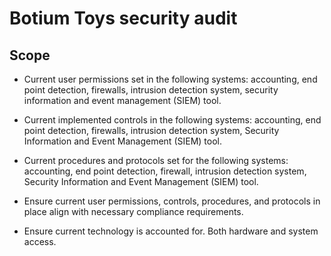 # Botium Toys security audit

## Scope

- Current user permissions set in the following systems: accounting, end point
  detection, firewalls, intrusion detection system, security information and event
  management (SIEM) tool.

- Current implemented controls in the following systems: accounting, end point
  detection, firewalls, intrusion detection system, Security Information and Event
  Management (SIEM) tool.

- Current procedures and protocols set for the following systems: accounting,
  end point detection, firewall, intrusion detection system, Security Information
  and Event Management (SIEM) tool.

- Ensure current user permissions, controls, procedures, and protocols in place
  align with necessary compliance requirements.

- Ensure current technology is accounted for. Both hardware and system access.
